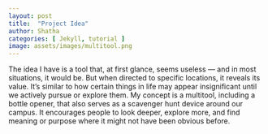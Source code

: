 ```yaml
---
layout: post
title:  "Project Idea"
author: Shatha
categories: [ Jekyll, tutorial ]
image: assets/images/multitool.png
---
```

The idea I have is a tool that, at first glance, seems useless — and in most situations, it would be. But when directed to specific locations, it reveals its value. It’s similar to how certain things in life may appear insignificant until we actively pursue or explore them. My concept is a multitool, including a bottle opener, that also serves as a scavenger hunt device around our campus. It encourages people to look deeper, explore more, and find meaning or purpose where it might not have been obvious before.

